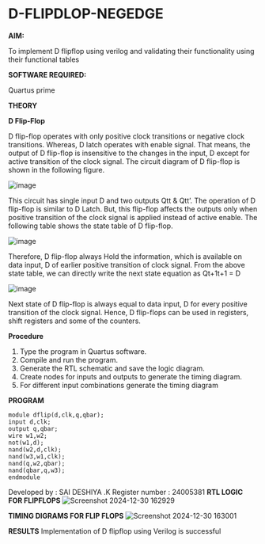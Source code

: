 # D-FLIPDLOP-NEGEDGE

**AIM:**

To implement  D flipflop using verilog and validating their functionality using their functional tables

**SOFTWARE REQUIRED:**

Quartus prime

**THEORY**

**D Flip-Flop**

D flip-flop operates with only positive clock transitions or negative clock transitions. Whereas, D latch operates with enable signal. That means, the output of D flip-flop is insensitive to the changes in the input, D except for active transition of the clock signal. The circuit diagram of D flip-flop is shown in the following figure.

![image](https://github.com/naavaneetha/D-FLIPDLOP-NEGEDGE/assets/154305477/48c81fe8-bc3f-40e7-95e2-519fc155ad51)

This circuit has single input D and two outputs Qtt & Qtt’. The operation of D flip-flop is similar to D Latch. But, this flip-flop affects the outputs only when positive transition of the clock signal is applied instead of active enable. The following table shows the state table of D flip-flop.

![image](https://github.com/naavaneetha/D-FLIPDLOP-NEGEDGE/assets/154305477/e5f3fda7-68ec-4a3a-a0a4-cf6f9cc4ab55)

Therefore, D flip-flop always Hold the information, which is available on data input, D of earlier positive transition of clock signal. From the above state table, we can directly write the next state equation as Qt+1t+1 = D

![image](https://github.com/naavaneetha/D-FLIPDLOP-NEGEDGE/assets/154305477/8592c0d8-2917-4142-91b9-d6c30dd891d2)

Next state of D flip-flop is always equal to data input, D for every positive transition of the clock signal. Hence, D flip-flops can be used in registers, shift registers and some of the counters.

**Procedure**
1. Type the program in Quartus software.
2. Compile and run the program.
3. Generate the RTL schematic and save the logic diagram.
4. Create nodes for inputs and outputs to generate the timing diagram.
5. For different input combinations generate the timing diagram


**PROGRAM**
```
module dflip(d,clk,q,qbar);
input d,clk;
output q,qbar;
wire w1,w2;
not(w1,d);
nand(w2,d,clk);
nand(w3,w1,clk);
nand(q,w2,qbar);
nand(qbar,q,w3);
endmodule
```
Developed by : SAI DESHIYA .K Register number : 24005381
**RTL LOGIC FOR FLIPFLOPS**
![Screenshot 2024-12-30 162929](https://github.com/user-attachments/assets/8162a316-fa1e-4f4e-9327-d705fdd04071)


**TIMING DIGRAMS FOR FLIP FLOPS**
![Screenshot 2024-12-30 163001](https://github.com/user-attachments/assets/b955c707-a1af-40e0-9312-76e5fba9578f)


**RESULTS**
Implementation of D flipflop using Verilog is successful
